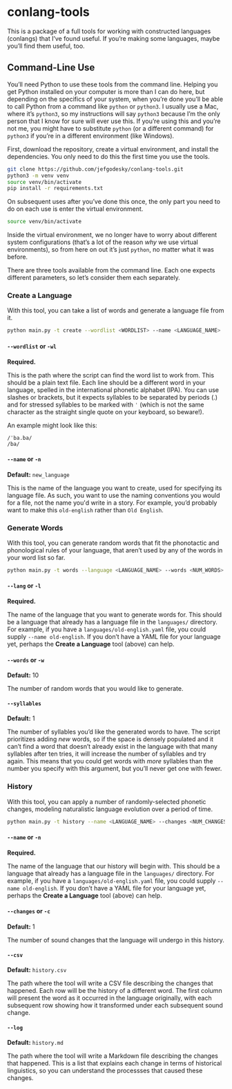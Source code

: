 # conlang-tools

This is a package of a full tools for working with constructed languages
(conlangs) that I’ve found useful. If you’re making some languages, maybe
you’ll find them useful, too.

## Command-Line Use

You’ll need Python to use these tools from the command line. Helping you get
Python installed on your computer is more than I can do here, but depending on
the specifics of your system, when you’re done you’ll be able to call Python
from a command like `python` or `python3`. I usually use a Mac, where it’s
`python3`, so my instructions will say `python3` because I’m the only person
that I know for sure will ever use this. If you’re using this and you’re not
me, you might have to substitute `python` (or a different command) for
`python3` if you’re in a different environment (like Windows).

First, download the repository, create a virtual environment, and install the
dependencies. You only need to do this the first time you use the tools.

```bash
git clone https://github.com/jefgodesky/conlang-tools.git
python3 -m venv venv
source venv/bin/activate
pip install -r requirements.txt
```

On subsequent uses after you’ve done this once, the only part you need to do on
each use is enter the virtual environment.

```bash
source venv/bin/activate
```

Inside the virtual environment, we no longer have to worry about different
system configurations (that’s a lot of the reason _why_ we use virtual
environments), so from here on out it’s just `python`, no matter what it was
before.

There are three tools available from the command line. Each one expects
different parameters, so let’s consider them each separately.

### Create a Language

With this tool, you can take a list of words and generate a language file from
it.

```bash
python main.py -t create --wordlist <WORDLIST> --name <LANGUAGE_NAME>
```

#### `--wordlist` or `-wl`

**Required.**

This is the path where the script can find the word list to work from. This
should be a plain text file. Each line should be a different word in your
language, spelled in the international phonetic alphabet (IPA). You can use
slashes or brackets, but it expects syllables to be separated by periods (.)
and for stressed syllables to be marked with `ˈ` (which is not the same
character as the straight single quote on your keyboard, so beware!).

An example might look like this:

```text
/ˈba.ba/
/ba/
```

#### `--name` or `-n`

**Default:** `new_language`

This is the name of the language you want to create, used for specifying its
language file. As such, you want to use the naming conventions you would for a
file, not the name you'd write in a story. For example, you’d probably want to
make this `old-english` rather than `Old English`.

### Generate Words

With this tool, you can generate random words that fit the phonotactic and
phonological rules of your language, that aren’t used by any of the words in
your word list so far.

```bash
python main.py -t words --language <LANGUAGE_NAME> --words <NUM_WORDS> --syllables <NUM_SYLLABLES>
```

#### `--lang` or `-l`

**Required.**

The name of the language that you want to generate words for. This should be a
language that already has a language file in the `languages/` directory. For
example, if you have a `languages/old-english.yaml` file, you could supply
`--name old-english`. If you don’t have a YAML file for your language yet,
perhaps the **Create a Language** tool (above) can help.

#### `--words` or `-w`

**Default:** 10

The number of random words that you would like to generate.

#### `--syllables`

**Default:** 1

The number of syllables you’d like the generated words to have. The script
prioritizes adding _new_ words, so if the space is densely populated and it
can’t find a word that doesn’t already exist in the language with that many
syllables after ten tries, it will increase the number of syllables and try
again. This means that you could get words with _more_ syllables than the
number you specify with this argument, but you’ll never get one with fewer.

### History

With this tool, you can apply a number of randomly-selected phonetic changes,
modeling naturalistic language evolution over a period of time.

```bash
python main.py -t history --name <LANGUAGE_NAME> --changes <NUM_CHANGES> --csv <CSV_FILE> --log <LOG_FILE>
```

#### `--name` or `-n`

**Required.**

The name of the language that our history will begin with. This should be a
language that already has a language file in the `languages/` directory. For
example, if you have a `languages/old-english.yaml` file, you could supply
`--name old-english`. If you don’t have a YAML file for your language yet,
perhaps the **Create a Language** tool (above) can help.

#### `--changes` or `-c`

**Default:** 1

The number of sound changes that the language will undergo in this history.

#### `--csv`

**Default:** `history.csv`

The path where the tool will write a CSV file describing the changes that
happened. Each row will be the history of a different word. The first column
will present the word as it occurred in the language originally, with each
subsequent row showing how it transformed under each subsequent sound change.

#### `--log`

**Default:** `history.md`

The path where the tool will write a Markdown file describing the changes that
happened. This is a list that explains each change in terms of historical
linguistics, so you can understand the processses that caused these changes.